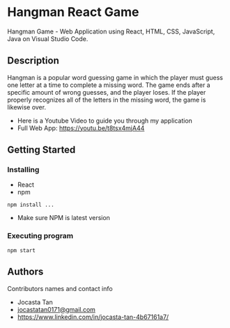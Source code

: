 # Hangman React Game
Hangman Game - Web Application using React, HTML, CSS, JavaScript, Java on Visual Studio Code. 

## Description
Hangman is a popular word guessing game in which the player must guess one letter at a time to complete a missing word. The game ends after a specific amount of wrong guesses, and the player loses. If the player properly recognizes all of the letters in the missing word, the game is likewise over.

* Here is a Youtube Video to guide you through my application
 * Full Web App: https://youtu.be/t8tsx4mjA44

## Getting Started

### Installing
* React
* npm
 ```
npm install ...
```
* Make sure NPM is latest version
   
### Executing program
 ```
npm start
```
## Authors

Contributors names and contact info
* Jocasta Tan
* jocastatan0171@gmail.com
* https://www.linkedin.com/in/jocasta-tan-4b67161a7/


